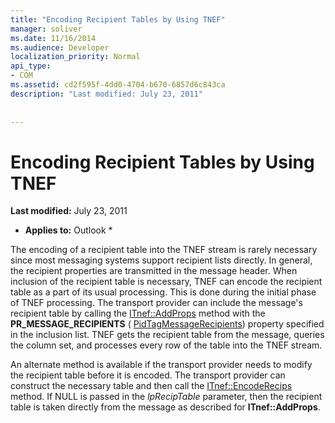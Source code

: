 ```yaml
---
title: "Encoding Recipient Tables by Using TNEF"
manager: soliver
ms.date: 11/16/2014
ms.audience: Developer
localization_priority: Normal
api_type:
- COM
ms.assetid: cd2f595f-4dd0-4704-b670-6857d6c843ca
description: "Last modified: July 23, 2011"
 
 
---
```


# Encoding Recipient Tables by Using TNEF

 **Last modified:** July 23, 2011 
  
 * **Applies to:** Outlook * 
  
The encoding of a recipient table into the TNEF stream is rarely necessary since most messaging systems support recipient lists directly. In general, the recipient properties are transmitted in the message header. When inclusion of the recipient table is necessary, TNEF can encode the recipient table as a part of its usual processing. This is done during the initial phase of TNEF processing. The transport provider can include the message's recipient table by calling the [ITnef::AddProps](itnef-addprops.md) method with the **PR_MESSAGE_RECIPIENTS** ( [PidTagMessageRecipients](pidtagmessagerecipients-canonical-property.md)) property specified in the inclusion list. TNEF gets the recipient table from the message, queries the column set, and processes every row of the table into the TNEF stream.
  
An alternate method is available if the transport provider needs to modify the recipient table before it is encoded. The transport provider can construct the necessary table and then call the [ITnef::EncodeRecips](itnef-encoderecips.md) method. If NULL is passed in the  _lpRecipTable_ parameter, then the recipient table is taken directly from the message as described for **ITnef::AddProps**.
  

